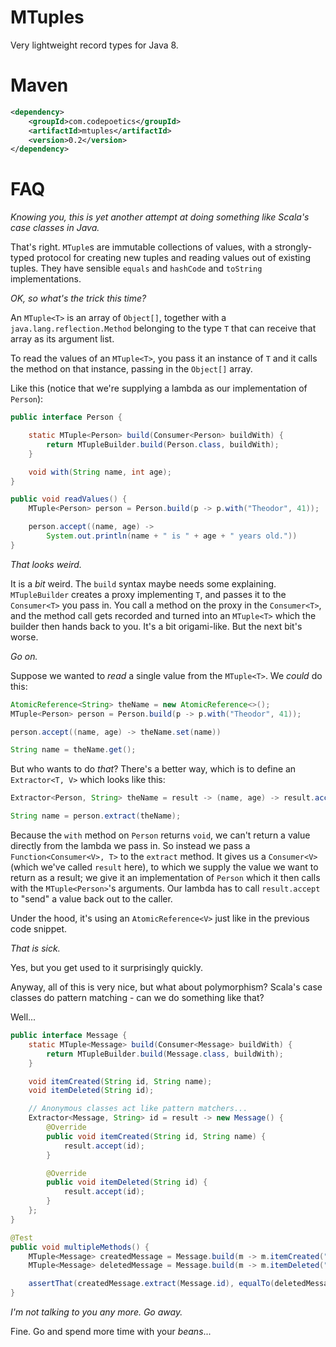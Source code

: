 MTuples
=======

Very lightweight record types for Java 8.

Maven
=====

```xml
<dependency>
    <groupId>com.codepoetics</groupId>
    <artifactId>mtuples</artifactId>
    <version>0.2</version>
</dependency>
```

FAQ
===

_Knowing you, this is yet another attempt at doing something like Scala's case classes in Java._

That's right. `MTuple`s are immutable collections of values, with a strongly-typed protocol for creating new tuples and reading values out of existing tuples. They have sensible `equals` and `hashCode` and `toString` implementations.

_OK, so what's the trick this time?_

An `MTuple<T>` is an array of `Object[]`, together with a `java.lang.reflection.Method` belonging to the type `T` that can receive that array as its argument list.

To read the values of an `MTuple<T>`, you pass it an instance of `T` and it calls the method on that instance, passing in the `Object[]` array.

Like this (notice that we're supplying a lambda as our implementation of `Person`):

```java
public interface Person {

    static MTuple<Person> build(Consumer<Person> buildWith) {
        return MTupleBuilder.build(Person.class, buildWith);
    }

    void with(String name, int age);
}

public void readValues() {
    MTuple<Person> person = Person.build(p -> p.with("Theodor", 41));

    person.accept((name, age) ->
        System.out.println(name + " is " + age + " years old."))
}
```

_That looks weird._

It is a _bit_ weird. The `build` syntax maybe needs some explaining. `MTupleBuilder` creates a proxy implementing `T`, and passes it to the `Consumer<T>` you pass in. You call a method on the proxy in the `Consumer<T>`, and the method call gets recorded and turned into an `MTuple<T>` which the builder then hands back to you. It's a bit origami-like. But the next bit's worse.

_Go on._

Suppose we wanted to _read_ a single value from the `MTuple<T>`. We _could_ do this:

```java
AtomicReference<String> theName = new AtomicReference<>();
MTuple<Person> person = Person.build(p -> p.with("Theodor", 41));

person.accept((name, age) -> theName.set(name))

String name = theName.get();
```

But who wants to do _that_? There's a better way, which is to define an `Extractor<T, V>` which looks like this:

```java
Extractor<Person, String> theName = result -> (name, age) -> result.accept(name);

String name = person.extract(theName);
```

Because the `with` method on `Person` returns `void`, we can't return a value directly from the lambda we pass in. So instead we pass a `Function<Consumer<V>, T>` to the `extract` method. It gives us a `Consumer<V>` (which we've called `result` here), to which we supply the value we want to return as a result; we give it an implementation of `Person` which it then calls with the `MTuple<Person>`'s arguments. Our lambda has to call `result.accept` to "send" a value back out to the caller.

Under the hood, it's using an `AtomicReference<V>` just like in the previous code snippet.

_That is sick._

Yes, but you get used to it surprisingly quickly.

Anyway, all of this is very nice, but what about polymorphism? Scala's case classes do pattern matching - can we do something like that?

Well...

```java
public interface Message {
    static MTuple<Message> build(Consumer<Message> buildWith) {
        return MTupleBuilder.build(Message.class, buildWith);
    }

    void itemCreated(String id, String name);
    void itemDeleted(String id);

    // Anonymous classes act like pattern matchers...
    Extractor<Message, String> id = result -> new Message() {
        @Override
        public void itemCreated(String id, String name) {
            result.accept(id);
        }

        @Override
        public void itemDeleted(String id) {
            result.accept(id);
        }
    };
}

@Test
public void multipleMethods() {
    MTuple<Message> createdMessage = Message.build(m -> m.itemCreated("123", "Foo"));
    MTuple<Message> deletedMessage = Message.build(m -> m.itemDeleted("123"));

    assertThat(createdMessage.extract(Message.id), equalTo(deletedMessage.extract(Message.id)));
}
```

_I'm not talking to you any more. Go away._

Fine. Go and spend more time with your _beans_...
